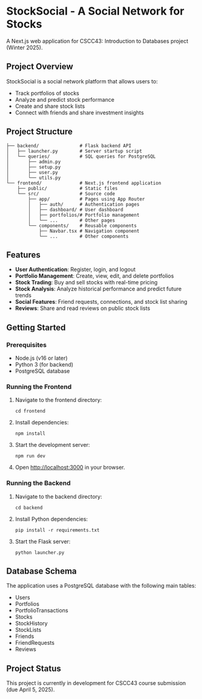 # StockSocial - A Social Network for Stocks

A Next.js web application for CSCC43: Introduction to Databases project (Winter 2025).

## Project Overview

StockSocial is a social network platform that allows users to:
- Track portfolios of stocks
- Analyze and predict stock performance
- Create and share stock lists
- Connect with friends and share investment insights

## Project Structure

```
├── backend/               # Flask backend API
│   ├── launcher.py        # Server startup script
│   └── queries/           # SQL queries for PostgreSQL
│       ├── admin.py
│       ├── setup.py
│       ├── user.py
│       └── utils.py
└── frontend/              # Next.js frontend application
    ├── public/            # Static files
    └── src/               # Source code
        ├── app/           # Pages using App Router
        │   ├── auth/      # Authentication pages
        │   ├── dashboard/ # User dashboard
        │   ├── portfolios/# Portfolio management
        │   └── ...        # Other pages
        └── components/    # Reusable components
            ├── Navbar.tsx # Navigation component
            └── ...        # Other components
```

## Features

- **User Authentication**: Register, login, and logout
- **Portfolio Management**: Create, view, edit, and delete portfolios
- **Stock Trading**: Buy and sell stocks with real-time pricing
- **Stock Analysis**: Analyze historical performance and predict future trends
- **Social Features**: Friend requests, connections, and stock list sharing
- **Reviews**: Share and read reviews on public stock lists

## Getting Started

### Prerequisites

- Node.js (v16 or later)
- Python 3 (for backend)
- PostgreSQL database

### Running the Frontend

1. Navigate to the frontend directory:
   ```
   cd frontend
   ```

2. Install dependencies:
   ```
   npm install
   ```

3. Start the development server:
   ```
   npm run dev
   ```

4. Open [http://localhost:3000](http://localhost:3000) in your browser.

### Running the Backend

1. Navigate to the backend directory:
   ```
   cd backend
   ```

2. Install Python dependencies:
   ```
   pip install -r requirements.txt
   ```

3. Start the Flask server:
   ```
   python launcher.py
   ```

## Database Schema

The application uses a PostgreSQL database with the following main tables:
- Users
- Portfolios
- PortfolioTransactions
- Stocks
- StockHistory
- StockLists
- Friends
- FriendRequests
- Reviews

## Project Status

This project is currently in development for CSCC43 course submission (due April 5, 2025).
